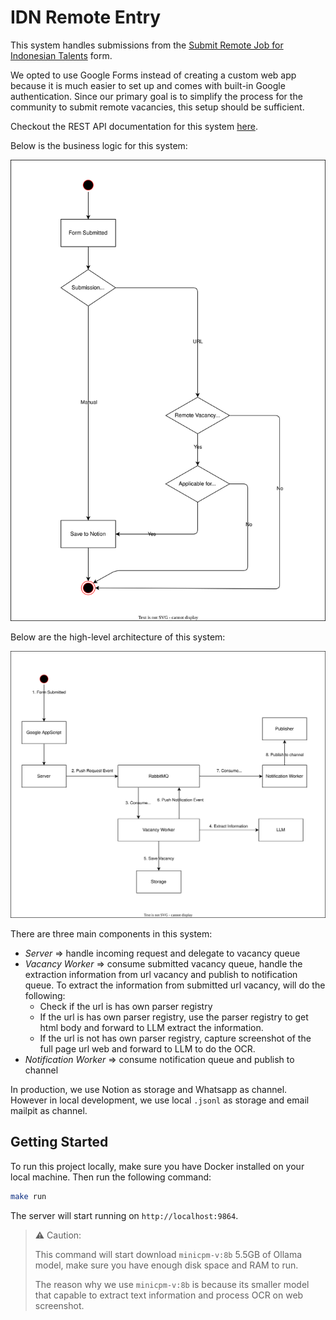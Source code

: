 # IDN Remote Entry

This system handles submissions from the [Submit Remote Job for Indonesian Talents](https://docs.google.com/forms/d/e/1FAIpQLSczxOnMSt-sK9X5e4tbccblbml0ik1r2fHKKCW-FST3hls5uQ/viewform?pli=1) form.

We opted to use Google Forms instead of creating a custom web app because it is much easier to set up and comes with built-in Google authentication. Since our primary goal is to simplify the process for the community to submit remote vacancies, this setup should be sufficient.

Checkout the REST API documentation for this system [here](./docs/rest_api.md).

Below is the business logic for this system:

![Business Logic](./docs/business-logic.drawio.svg)

Below are the high-level architecture of this system:

![High Level Architecture](./docs/architecture.drawio.svg)

There are three main components in this system:

- *Server* => handle incoming request and delegate to vacancy queue
- *Vacancy Worker* => consume submitted vacancy queue, handle the extraction information from url vacancy and publish to notification queue. To extract the information from submitted url vacancy, will do the following:
  - Check if the url is has own parser registry
  - If the url is has own parser registry, use the parser registry to get html body and forward to LLM extract the information.
  - If the url is not has own parser registry, capture screenshot of the full page url web and forward to LLM to do the OCR.
- *Notification Worker* => consume notification queue and publish to channel

In production, we use Notion as storage and Whatsapp as channel. However in local development, we use local `.jsonl` as storage and email mailpit as channel.

## Getting Started

To run this project locally, make sure you have Docker installed on your local machine. Then run the following command:

```bash
make run
```

The server will start running on `http://localhost:9864`.

> ⚠️ Caution:
>
> This command will start download `minicpm-v:8b` 5.5GB of Ollama model, make sure you have enough disk space and RAM to run.
>
> The reason why we use `minicpm-v:8b` is because its smaller model that capable to extract text information and process OCR on web screenshot.
